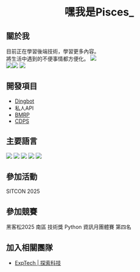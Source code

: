<h1 align="center">嘿我是Pisces_</h1>  

## 關於我
目前正在學習後端技術，學習更多內容。  
將生活中遇到的不便事情都方便化。
![](https://github-profile-summary-cards.vercel.app/api/cards/profile-details?username=PiscesXD&theme=2077)  
![](http://github-profile-summary-cards.vercel.app/api/cards/repos-per-language?username=PiscesXD&theme=2077)![](https://github-profile-summary-cards.vercel.app/api/cards/most-commit-language?username=PiscesXD&theme=2077)
![](http://github-profile-summary-cards.vercel.app/api/cards/stats?username=PiscesXD&theme=2077)
## 開發項目
* [Dingbot](https://discord.gg/dingbot-zhi-yuan-zong-he-tao-lun-qun-746055685594284061)
* 私人API
* [BMRP](https://github.com/ExpTechTW)
* [CDPS](https://github.com/ExpTechTW/CDPS)
## 主要語言
![](https://img.shields.io/badge/%20-typescript-gray?logo=typescript&style=for-the-badge&) 
![](https://img.shields.io/badge/%20-javascript-gray?logo=javascript&style=for-the-badge&) 
![](https://img.shields.io/badge/%20-python-gray?logo=python&style=for-the-badge&) 
![](https://img.shields.io/badge/%20-c-gray?logo=c&style=for-the-badge&) 
![](https://img.shields.io/badge/%20-C++-gray?logo=cplusplus&style=for-the-badge) 
## 參加活動
SITCON 2025
## 參加競賽
黑客松2025 南區 技術獎
Python 資訊月團體賽 第四名
## 加入相關團隊
* [ExpTech | 探索科技](https://github.com/ExpTechTW)
